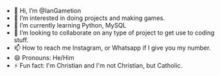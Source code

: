 - 👋 Hi, I’m @IanGametion
- 👀 I’m interested in doing projects and making games.
- 🌱 I’m currently learning Python, MySQL
- 💞️ I’m looking to collaborate on any type of project to get use to coding stuff.
- 📫 How to reach me Instagram, or Whatsapp if I give you my number.
- 😄 Pronouns: He/Him
- ⚡ Fun fact: I'm Christian and I'm not Christian, but Catholic.

<!---
IanGametion/IanGametion is a ✨ special ✨ repository because its `README.md` (this file) appears on your GitHub profile.
You can click the Preview link to take a look at your changes.
--->

